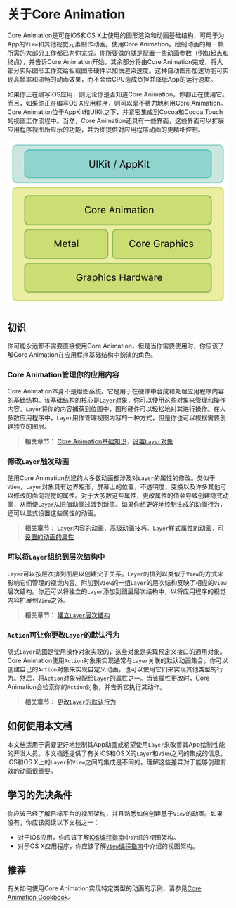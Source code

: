 # 关于Core Animation

Core Animation是可在iOS和OS X上使用的图形渲染和动画基础结构，可用于为App的`View`和其他视觉元素制作动画。使用Core Animation，绘制动画的每一帧所需的大部分工作都已为你完成。你所要做的就是配置一些动画参数（例如起点和终点），并告诉Core Animation开始。其余部分将由Core Animation完成，将大部分实际图形工作交给板载图形硬件以加快渲染速度。这种自动图形加速功能可实现高帧率和流畅的动画效果，而不会给CPU造成负担并降低App的运行速度。

如果你正在编写iOS应用，则无论你是否知道Core Animation，你都正在使用它。而且，如果你正在编写OS X应用程序，则可以毫不费力地利用Core Animation。Core Animation位于AppKit和UIKit之下，并紧密集成到Cocoa和Cocoa Touch的视图工作流程中。当然，Core Animation还具有一些界面，这些界面可以扩展应用程序视图所显示的功能，并为你提供对应用程序动画的更精细控制。

![](./ca_architecture_2x.png)

## 初识

你可能永远都不需要直接使用Core Animation，但是当你需要使用时，你应该了解Core Animation在应用程序基础结构中扮演的角色。

### Core Animation管理你的应用内容

Core Animation本身不是绘图系统。它是用于在硬件中合成和处理应用程序内容的基础结构。该基础结构的核心是`Layer`对象，你可以使用这些对象来管理和操作内容。`Layer`将你的内容捕获到位图中，图形硬件可以轻松地对其进行操作。在大多数应用程序中，`Layer`用作管理视图内容的一种方式，但是你也可以根据需要创建独立的图层。

> **相关章节：** [Core Animation基础知识]()，[设置`Layer`对象]()

### 修改`Layer`触发动画

使用Core Animation创建的大多数动画都涉及对`Layer`的属性的修改。类似于`View`，`Layer`对象具有边界矩形，屏幕上的位置，不透明度，变换以及许多其他可以修改的面向视觉的属性。对于大多数这些属性，更改属性的值会导致创建隐式动画，从而使`Layer`从旧值动画过渡到新值。如果你想更好地控制生成的动画行为，还可以显式设置这些属性的动画。

> **相关章节：** [`Layer`内容的动画]()，[高级动画技巧]()，[`Layer`样式属性的动画]()，[可设置的动画的属性]()

### 可以将`Layer`组织到层次结构中

`Layer`可以按层次排列图层以创建父子关系。`Layer`的排列以类似于`View`的方式来影响它们管理的视觉内容。附加到`View`的一组`Layer`的层次结构反映了相应的`View`层次结构。你还可以将独立的`Layer`添加到图层层次结构中，以将应用程序的视觉内容扩展到`View`之外。

> **相关章节：** [建立`Layer`层次结构](./BuildingALayerHierarchy.md)

### `Action`可让你更改`Layer`的默认行为

隐式`Layer`动画是使用操作对象实现的，这些对象是实现预定义接口的通用对象。Core Animation使用`Action`对象来实现通常与`Layer`关联的默认动画集合。你可以创建自己的`Action`对象来实现自定义动画，也可以使用它们来实现其他类型的行为。然后，将`Action`对象分配给`Layer`的属性之一。当该属性更改时，Core Animation会检索你的`Action`对象，并告诉它执行其动作。

> **相关章节：** [更改`Layer`的默认行为]()

## 如何使用本文档

本文档适用于需要更好地控制其App动画或希望使用`Layer`来改善其App绘制性能的开发人员。本文档还提供了有关iOS和OS X的`Layer`和`View`之间的集成的信息。iOS和OS X上的`Layer`和`View`之间的集成是不同的，理解这些差异对于能够创建有效的动画很重要。

## 学习的先决条件

你应该已经了解目标平台的视图架构，并且熟悉如何创建基于`View`的动画。如果没有，你应该阅读以下文档之一：

* 对于iOS应用，你应该了解[iOS编程指南]()中介绍的视图架构。
* 对于OS X应用程序，你应该了解[`View`编程指南]()中介绍的视图架构。

## 推荐

有关如何使用Core Animation实现特定类型的动画的示例，请参见[Core Animation Cookbook]()。